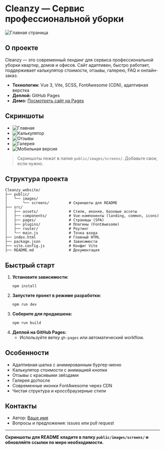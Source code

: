 # Cleanzy — Сервис профессиональной уборки

![Главная страница](public/images/screens/main.png)

## О проекте

Cleanzy — это современный лендинг для сервиса профессиональной уборки квартир, домов и офисов. Сайт адаптивен, быстро работает, поддерживает калькулятор стоимости, отзывы, галерею, FAQ и онлайн-заказ.

- **Технологии:** Vue 3, Vite, SCSS, FontAwesome (CDN), адаптивная верстка
- **Деплой:** GitHub Pages
- **Демо:** [Посмотреть сайт на Pages](https://anton-github-username.github.io/Cleanzy_website/)

## Скриншоты

- ![Главная](public/images/screens/main.png)
- ![Калькулятор](public/images/screens/calc.png)
- ![Отзывы](public/images/screens/reviews.png)
- ![Галерея](public/images/screens/gallery.png)
- ![Мобильная версия](public/images/screens/mobile.png)

> Скриншоты лежат в папке `public/images/screens/`. Добавьте свои, если нужно.

## Структура проекта

```
Cleanzy_website/
├── public/
│   └── images/
│       └── screens/         # Скриншоты для README
├── src/
│   ├── assets/              # Стили, иконки, базовые ассеты
│   ├── components/          # Vue-компоненты (landing, common, icons)
│   ├── pages/               # Страницы (SPA)
│   ├── plugins/             # Плагины (FontAwesome)
│   ├── router/              # Роутинг
│   └── main.js              # Точка входа
├── index.html               # Главный HTML
├── package.json             # Зависимости
├── vite.config.js           # Конфиг Vite
├── README.md                # Документация
```

## Быстрый старт

1. **Установите зависимости:**
   ```bash
   npm install
   ```
2. **Запустите проект в режиме разработки:**
   ```bash
   npm run dev
   ```
3. **Соберите для продакшена:**
   ```bash
   npm run build
   ```
4. **Деплой на GitHub Pages:**
   - Используйте ветку `gh-pages` или автоматический workflow.

## Особенности

- Адаптивная шапка с анимированным бургер-меню
- Калькулятор стоимости с анимацией кнопки
- Отзывы с красивыми звёздами
- Галерея до/после
- Современные иконки FontAwesome через CDN
- Чистая структура и кроссбраузерные стили

## Контакты

- Автор: [Ваше имя](https://github.com/anton-github-username)
- Вопросы и предложения: issues или pull request

---

**Скриншоты для README кладите в папку `public/images/screens/` и обновляйте ссылки по мере необходимости.**
